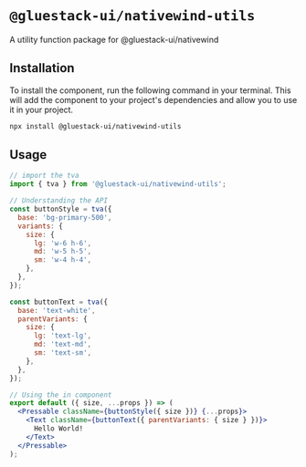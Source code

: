 # `@gluestack-ui/nativewind-utils`

A utility function package for @gluestack-ui/nativewind

## Installation

To install the component, run the following command in your terminal. This will add the component to your project's dependencies and allow you to use it in your project.

```sh
npx install @gluestack-ui/nativewind-utils
```

## Usage

```jsx
// import the tva
import { tva } from '@gluestack-ui/nativewind-utils';

// Understanding the API
const buttonStyle = tva({
  base: 'bg-primary-500',
  variants: {
    size: {
      lg: 'w-6 h-6',
      md: 'w-5 h-5',
      sm: 'w-4 h-4',
    },
  },
});

const buttonText = tva({
  base: 'text-white',
  parentVariants: {
    size: {
      lg: 'text-lg',
      md: 'text-md',
      sm: 'text-sm',
    },
  },
});

// Using the in component
export default ({ size, ...props }) => (
  <Pressable className={buttonStyle({ size })} {...props}>
    <Text className={buttonText({ parentVariants: { size } })}>
      Hello World!
    </Text>
  </Pressable>
);
```
